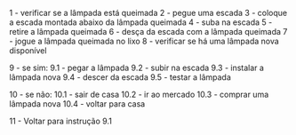 1 - verificar se a lâmpada está queimada
2 - pegue uma escada
3 - coloque a escada montada abaixo da lâmpada queimada
4 - suba na escada
5 - retire a lâmpada queimada
6 - desça da escada com a lâmpada queimada
7 - jogue a lâmpada queimada no lixo
8 - verificar se há uma lâmpada nova disponível

9 - se sim:
9.1 - pegar a lâmpada
9.2 - subir na escada
9.3 - instalar a lâmpada nova
9.4 - descer da escada
9.5 - testar a lâmpada

10 - se não:
10.1 - sair de casa
10.2 - ir ao mercado
10.3 - comprar uma lâmpada nova
10.4 - voltar para casa

11 - Voltar para instrução 9.1


